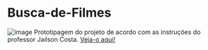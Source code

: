 # Busca-de-Filmes

![image](https://github.com/LuizaMGama/Busca-de-Filmes/assets/164073139/8dbdb7c8-9900-4499-be71-03dd301a137f)
Prototipagem do projeto de acordo com as instruções do professor Jailson Costa. [Veja-o aqui!](https://busca-de-filmes-orpin.vercel.app/)
